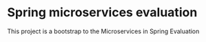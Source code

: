 # Spring microservices evaluation
This project is a bootstrap to the Microservices in Spring Evaluation
